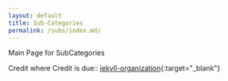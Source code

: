 ```yaml
---
layout: default
title: Sub-Categories
permalink: /subs/index.md/
---
```

Main Page for SubCategories

Credit where Credit is due:: [jekyll-organization](https://github.com/jekyll){:target="_blank"}

